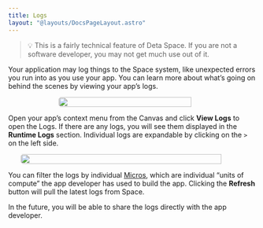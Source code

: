```yaml
---
title: Logs
layout: "@layouts/DocsPageLayout.astro"
---
```


> 💡 This is a fairly technical feature of Deta Space. If you are not a software developer, you may not get much use out of it.

Your application may log things to the Space system, like unexpected errors you run into as you use your app. You can learn more about what’s going on behind the scenes by viewing your app’s logs.


<div style="display:flex; justify-content: center;"><img style="border-radius: 5px; width: 90%; max-width:300px;" src="/docs_assets/use/logs-1.png"/></div>

Open your app’s context menu from the Canvas and click **View Logs** to open the Logs. If there are any logs, you will see them displayed in the **Runtime Logs** section. Individual logs are expandable by clicking on the `>` on the left side.

<div style="display:flex; justify-content: center;"><img style="border-radius: 5px; width: 90%; max-width:500px;" src="/docs_assets/use/logs-2.png"/></div>

You can filter the logs by individual [Micros](/docs/en/build/fundamentals/the-space-runtime/micros), which are individual “units of compute” the app developer has used to build the app. Clicking the **Refresh** button will pull the latest logs from Space.

In the future, you will be able to share the logs directly with the app developer.